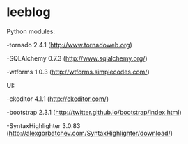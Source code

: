 leeblog
=======

Python modules:

-tornado 2.4.1 (http://www.tornadoweb.org)

-SQLAlchemy 0.7.3 (http://www.sqlalchemy.org/)

-wtforms 1.0.3 (http://wtforms.simplecodes.com/)

UI:

-ckeditor 4.1.1 (http://ckeditor.com/)

-bootstrap 2.3.1 (http://twitter.github.io/bootstrap/index.html)

-SyntaxHighlighter 3.0.83 (http://alexgorbatchev.com/SyntaxHighlighter/download/)
